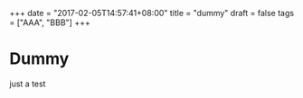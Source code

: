 +++
date = "2017-02-05T14:57:41+08:00"
title = "dummy"
draft = false
tags = ["AAA", "BBB"]
+++

# Dummy

just a test
